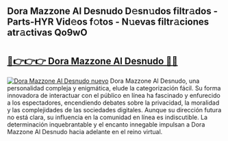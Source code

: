 ## Dora Mazzone Al Desnudo D𝚎sn𝚞dos filtr𝚊dos - Parts-HYR Vid𝚎os f𝚘tos - N𝚞evas filtr𝚊ciones atr𝚊ctivas Qo9wO

# <h2><a href="http://mb628w0.tromn.icu/?c=Dora+Mazzone+Al+Desnudo">🔗👉👉👉 Dora Mazzone Al Desnudo 🔗🔗</a></h2>

[![Dora Mazzone Al Desnudo nuevo](https://i.imgur.com/pEAQMta.gif)](http://mb628w0.tromn.icu/?c=Dora+Mazzone+Al+Desnudo)
Dora Mazzone Al Desnudo, una personalidad compleja y enigmática, elude la categorización fácil. Su forma innovadora de interactuar con el público en línea ha fascinado y enfurecido a los espectadores, encendiendo debates sobre la privacidad, la moralidad y las complejidades de las sociedades digitales. Aunque su dirección futura no está clara, su influencia en la comunidad en línea es indiscutible. La determinación inquebrantable y el encanto innegable impulsan a Dora Mazzone Al Desnudo hacia adelante en el reino virtual.
